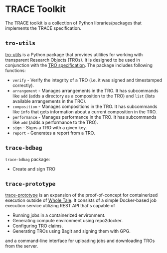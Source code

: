 # TRACE Toolkit

The TRACE toolkit is a collection of Python libraries/packages that implements the TRACE
specification. 

## `tro-utils`

[tro-utils](https://github.com/transparency-certified/tro-utils)
is a Python package that provides utilities for working with
transparent Research Objects (TROs). It is designed to be used in conjunction with the
[TRO specification](./specifications/tro/0.1/index.md). The package includes following functions:
  

* `verify` - Verify the integrity of a TRO (i.e. it was signed and timestamped
  correctly).
* `arrangement` - Manages arrangements in the TRO. It has subcommands like `add`
  (adds a directory as a composition to the TRO) and `list` (lists available arrangements in the TRO).
* `composition` - Manages compositions in the TRO. It has subcommands like `info`
  that gets information about a current composition in the TRO.
* `performance` - Manages performance in the TRO. It has subcommands like `add`
  (adds a performance to the TRO).
* `sign` - Signs a TRO with a given key.
* `report` - Generates a report from a TRO.

## `trace-bdbag`

`trace-bdbag` package:
* Create and sign TRO

## `trace-prototype`

[trace-prototype](https://github.com/transparency-certified/trace-prototype) is an
expansion of the proof-of-concept for containerized execution outside of [Whole Tale](https://wholetale.org).
It consists of a simple Docker-based job execution service utilizing REST API that's capable of

* Running jobs in a containerized environment.
* Generating compute environment using repo2docker.
* Configuring TRO claims.
* Generating TROs using BagIt and signing them with GPG.

and a command-line interface for uploading jobs and downloading TROs from the server.
